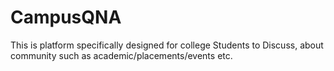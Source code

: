 # CampusQNA
This is platform specifically designed for college Students to Discuss, about community such as academic/placements/events etc.
